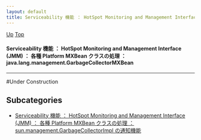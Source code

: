 ```yaml
---
layout: default
title: Serviceability 機能 ： HotSpot Monitoring and Management Interface (JMM) ： 各種 Platform MXBean クラスの処理 ： java.lang.management.GarbageCollectorMXBean
---
```

[Up](nouYTgvZOF.html) [Top](../index.html)

#### Serviceability 機能 ： HotSpot Monitoring and Management Interface (JMM) ： 各種 Platform MXBean クラスの処理 ： java.lang.management.GarbageCollectorMXBean

--- 
#Under Construction



## Subcategories
* [Serviceability 機能 ： HotSpot Monitoring and Management Interface (JMM) ： 各種 Platform MXBean クラスの処理 ： sun.management.GarbageCollectorImpl の通知機能  ](no2114KPr.html)




